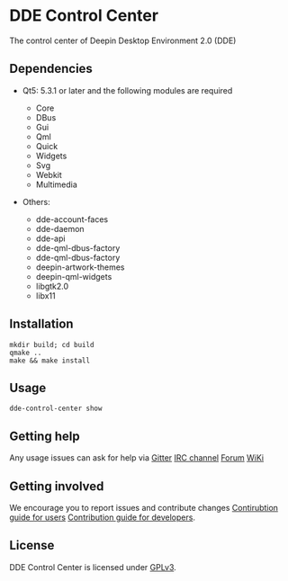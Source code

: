 # DDE Control Center

The control center of Deepin Desktop Environment 2.0 (DDE)

## Dependencies

* Qt5: 5.3.1 or later and the following modules are required
    * Core
    * DBus
    * Gui
    * Qml
    * Quick
    * Widgets
    * Svg
    * Webkit
    * Multimedia

* Others:
    * dde-account-faces
    * dde-daemon
    * dde-api
    * dde-qml-dbus-factory
    * dde-qml-dbus-factory
    * deepin-artwork-themes
    * deepin-qml-widgets
    * libgtk2.0
    * libx11


## Installation

```
mkdir build; cd build
qmake ..
make && make install
```

## Usage

`dde-control-center show`

## Getting help

Any usage issues can ask for help via
[Gitter](https://gitter.im/orgs/linuxdeepin/rooms)
[IRC channel](https://webchat.freenode.net/?channels=deepin)
[Forum](https://bbs.deepin.org)
[WiKi](http://wiki.deepin.org/)

## Getting involved

We encourage you to report issues and contribute changes
[Contirubtion guide for users](http://wiki.deepin.org/index.php?title=Contribution_Guidelines_for_Users)
[Contribution guide for developers](http://wiki.deepin.org/index.php?title=Contribution_Guidelines_for_Developers).

## License

DDE Control Center is licensed under [GPLv3](LICENSE).
